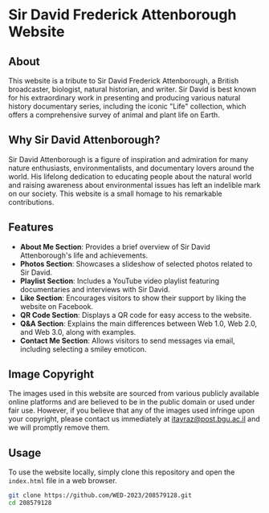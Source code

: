 # Sir David Frederick Attenborough Website

## About

This website is a tribute to Sir David Frederick Attenborough, a British broadcaster, biologist, natural historian, and writer. Sir David is best known for his extraordinary work in presenting and producing various natural history documentary series, including the iconic "Life" collection, which offers a comprehensive survey of animal and plant life on Earth.

## Why Sir David Attenborough?

Sir David Attenborough is a figure of inspiration and admiration for many nature enthusiasts, environmentalists, and documentary lovers around the world. His lifelong dedication to educating people about the natural world and raising awareness about environmental issues has left an indelible mark on our society. This website is a small homage to his remarkable contributions.

## Features

- **About Me Section**: Provides a brief overview of Sir David Attenborough's life and achievements.
- **Photos Section**: Showcases a slideshow of selected photos related to Sir David.
- **Playlist Section**: Includes a YouTube video playlist featuring documentaries and interviews with Sir David.
- **Like Section**: Encourages visitors to show their support by liking the website on Facebook.
- **QR Code Section**: Displays a QR code for easy access to the website.
- **Q&A Section**: Explains the main differences between Web 1.0, Web 2.0, and Web 3.0, along with examples.
- **Contact Me Section**: Allows visitors to send messages via email, including selecting a smiley emoticon.

## Image Copyright 
The images used in this website are sourced from various publicly available online platforms and are believed to be in the public domain or used under fair use. However, if you believe that any of the images used infringe upon your copyright, please contact us immediately at itayraz@post.bgu.ac.il and we will promptly remove them.

## Usage

To use the website locally, simply clone this repository and open the `index.html` file in a web browser.

```bash
git clone https://github.com/WED-2023/208579128.git
cd 208579128


